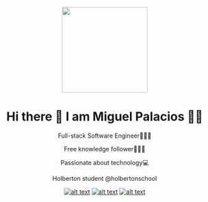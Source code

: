 

<div align="center">
<img align='center' src='https://avatars3.githubusercontent.com/u/23230592?s=460&u=32103243be39fcd6febe3dadbfd53be23362f52b&v=4' width='200"'>

<h1> Hi there 👋 I am Miguel Palacios 👨🏾‍ </h1>

 <p>Full-stack Software Engineer👨🏾‍💻</p>
 <p>Free knowledge follower👨🏾‍🚀</p>
 <p>Passionate about technology💻</p>
 <p>Holberton student @holbertonschool</p>

<!-- Please don't remove this: Grab your social icons from https://github.com/carlsednaoui/gitsocial -->

<!-- display the social media buttons in your README -->

[![alt text][1.1]][1]
[![alt text][2.1]][2]
[![alt text][6.1]][6]


<!-- links to social media icons -->
<!-- no need to change these -->

<!-- icons with padding -->

[1.1]: https://imgur.com/Q05ZVFO.png (twitter icon with padding)
[2.1]: https://imgur.com/9plherK.png (linkedin icon with padding)
[6.1]: https://imgur.com/U4AVlLL.png (github icon with padding)

<!-- links to your social media accounts -->
<!-- update these accordingly -->

[1]: https://twitter.com/MiguelP4lacios
[2]: https://www.linkedin.com/in/miguel-palacios-127756b2/
[6]: https://github.com/MiguelP4lacios

<!-- Please don't remove this: Grab your social icons from https://github.com/carlsednaoui/gitsocial -->
</div>
